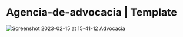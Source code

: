 # Agencia-de-advocacia | Template
![Screenshot 2023-02-15 at 15-41-12 Advocacia](https://user-images.githubusercontent.com/103364944/219122625-755b8a3e-b8a5-47e2-ae80-fb944be9631a.png)
